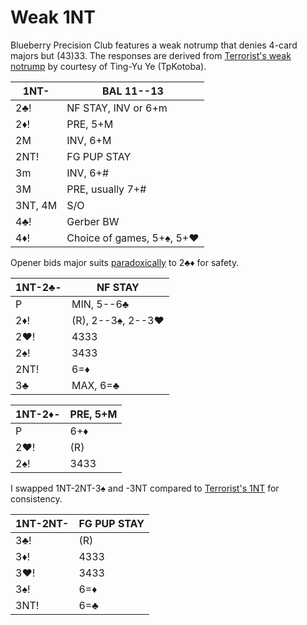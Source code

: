 # Weak 1NT

Blueberry Precision Club features a weak notrump that denies 4-card majors but
(43)33.  The responses are derived from [Terrorist's weak notrump][terr] by
courtesy of Ting-Yu Ye (TpKotoba).

[terr]: https://www.ptt.cc/man/BridgeClub/D6D1/D49B/D823/DD4E/&#x4D;.1160796412.A.8E9.html

| 1NT-    | BAL 11--13 |
|---------|------------|
| 2♣!     | NF STAY, INV or 6+m
| 2♦!     | PRE, 5+M
| 2M      | INV, 6+M
| 2NT!    | FG PUP STAY
| 3m      | INV, 6+#
| 3M      | PRE, usually 7+#
| 3NT, 4M | S/O
| 4♣!     | Gerber BW
| 4♦!     | Choice of games, 5+♠, 5+♥

Opener bids major suits [paradoxically][paradox] to 2♣♦ for safety.

[paradox]: https://chrisryall.net/bridge/paradox.htm

| 1NT-2♣- | NF STAY |
|---------|---------|
| P       | MIN, 5--6♣
| 2♦!     | (R), 2--3♠, 2--3♥
| 2♥!     | 4333
| 2♠!     | 3433
| 2NT!    | 6=♦
| 3♣      | MAX, 6=♣

| 1NT-2♦- | PRE, 5+M |
|---------|----------|
| P       | 6+♦
| 2♥!     | (R)
| 2♠!     | 3433

I swapped 1NT-2NT-3♠ and -3NT compared to [Terrorist's 1NT][terr] for
consistency.

| 1NT-2NT- | FG PUP STAY |
|----------|-------------|
| 3♣!      | (R)
| 3♦!      | 4333
| 3♥!      | 3433
| 3♠!      | 6=♦
| 3NT!     | 6=♣
